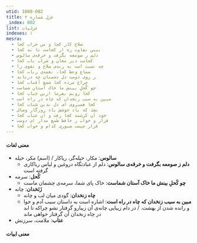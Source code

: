 ```yaml
---
utid: 1000-002
title: غزل شماره ۲
_index: 002
list: غزلیات
indexes: ا
mesra:
  - صلاح کار کجا و من خراب کجا
  - ببین تفاوت ره از کجاست تا به کجا
  - دلم ز صومعه بگرفت و خرقه‌ی سالوس
  - کجاست دیر مغان و شراب ناب کجا
  - چه نسبت است به رندی صلاح و تقوی را
  - سماع وعظ کجا، نغمه‌ی رباب کجا
  - ز روی دوست دل دشمنان چه دریابد
  - چراغ مرده کجا شمع آفتاب کجا
  - چو کُحلِ بینش ما خاک آستان شماست
  - کجا رویم بفرما ازین جناب کجا
  - مبین به سیب زنخدان که چاه در راه است
  - کجا همی‌روی ای دل بدین شتاب کجا
  - بشد که یاد خوشش باد روزگار وصال
  - خود آن کرشمه کجا رفت و آن عتاب کجا
  - قرار و خواب ز حافظ طمع مدار‌ ای دوست
  - قرار چیست صبوری کدام و خواب کجا
---
```

#### معنی لغات

- **سالوس**: مکار، حیله‌گر، ریاکار / (اسم) مکر، حیله
  - **دلم ز صومعه بگرفت و خرقه‌ی سالوس**: دلم از عبادتگاه دروغین و لباس ریاکاری گرفته است
- **کُحل**: سرمه
  - **چو کُحلِ بینش ما خاک آستان شماست**: خاک پای شما، سرمه‌ی چشمان ماست
- **زَنَخدان**: چانه
  - **چاه زنخدان**: گودی میان لب و چانه
  - **مبین به سیب زنخدان که چاه در راه است**: اشاره است به داستان سیب آدم و حوا و رانده شدن از بهشت. / در دام زیبایی چانه‌ی آن زیبارو گرفتار نشو چراکه تا ابد در چاه زنخدان آن گرفتار خواهی ماند
- **عتاب**: ملامت، سرزنش
  
#### معنی ابیات


